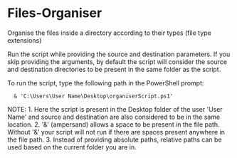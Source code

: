 # Files-Organiser

Organise the files inside a directory according to their types (file type extensions)

Run the script while providing the source and destination parameters.
If you skip providing the arguments, by default the script will consider the source and destination directories to be present in the same folder as the script.


To run the script, type the following path in the PowerShell prompt: 
```
  & 'C:\Users\User Name\Desktop\organiserScript.ps1'
```

  NOTE:
    1. Here the script is present in the Desktop folder of the user 'User Name' and source and destination are also considered to be in the same location.
    2. '&' (ampersand) allows a space to be present in the file path. Without '&' your script will not run if there are spaces present anywhere in the file path.
    3. Instead of providing absolute paths, relative paths can be used based on the current folder you are in.
